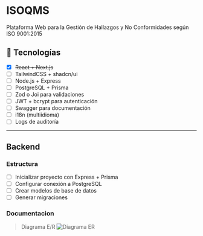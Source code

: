# ISOQMS
Plataforma Web para la Gestión de Hallazgos y No Conformidades según ISO 9001:2015


## 🚀 Tecnologías
- [X] ~~React + Next.js~~
- [ ] TailwindCSS + shadcn/ui
- [ ] Node.js + Express
- [ ] PostgreSQL + Prisma
- [ ] Zod o Joi para validaciones
- [ ] JWT + bcrypt para autenticación
- [ ] Swagger para documentación
- [ ] i18n (multiidioma)
- [ ] Logs de auditoría

---

## Backend
### Estructura
- [ ] Inicializar proyecto con Express + Prisma
- [ ] Configurar conexión a PostgreSQL
- [ ] Crear modelos de base de datos
- [ ] Generar migraciones

### Documentacion
> Diagrama E/R
> ![Diagrama ER](./assets/ISOQMS_diagrama_ER)
